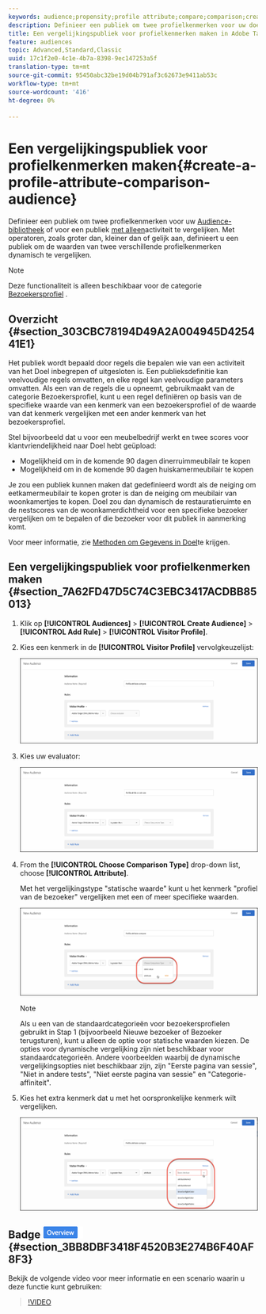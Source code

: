 ```yaml
---
keywords: audience;propensity;profile attribute;compare;comparison;create audience;creating audience
description: Definieer een publiek om twee profielkenmerken voor uw doelpubliek of in een publiek met alleen activiteit te vergelijken. Met operatoren, zoals groter dan, kleiner dan of gelijk aan, definieert u een publiek om de waarden van twee verschillende profielkenmerken dynamisch te vergelijken.
title: Een vergelijkingspubliek voor profielkenmerken maken in Adobe Target
feature: audiences
topic: Advanced,Standard,Classic
uuid: 17c1f2e0-4c1e-4b7a-8398-9ec147253a5f
translation-type: tm+mt
source-git-commit: 95450abc32be19d04b791af3c62673e9411ab53c
workflow-type: tm+mt
source-wordcount: '416'
ht-degree: 0%

---
```



# Een vergelijkingspubliek voor profielkenmerken maken{#create-a-profile-attribute-comparison-audience}

Definieer een publiek om twee profielkenmerken voor uw [Audience-bibliotheek](/help/c-target/c-audiences/audiences.md) of voor een publiek [met alleen](/help/c-target/creating-activity-only-audience.md)activiteit te vergelijken. Met operatoren, zoals groter dan, kleiner dan of gelijk aan, definieert u een publiek om de waarden van twee verschillende profielkenmerken dynamisch te vergelijken.

>[!NOTE]
>
>Deze functionaliteit is alleen beschikbaar voor de categorie [Bezoekersprofiel](/help/c-target/c-audiences/c-target-rules/visitor-profile.md#concept_E972690B9A4C4372A34229FA37EDA38E) .

## Overzicht {#section_303CBC78194D49A2A004945D425441E1}

Het publiek wordt bepaald door regels die bepalen wie van een activiteit van het Doel inbegrepen of uitgesloten is. Een publieksdefinitie kan veelvoudige regels omvatten, en elke regel kan veelvoudige parameters omvatten. Als een van de regels die u opneemt, gebruikmaakt van de categorie Bezoekersprofiel, kunt u een regel definiëren op basis van de specifieke waarde van een kenmerk van een bezoekersprofiel of de waarde van dat kenmerk vergelijken met een ander kenmerk van het bezoekersprofiel.

Stel bijvoorbeeld dat u voor een meubelbedrijf werkt en twee scores voor klantvriendelijkheid naar Doel hebt geüpload:

* Mogelijkheid om in de komende 90 dagen dinerruimmeubilair te kopen
* Mogelijkheid om in de komende 90 dagen huiskamermeubilair te kopen

Je zou een publiek kunnen maken dat gedefinieerd wordt als de neiging om eetkamermeubilair te kopen groter is dan de neiging om meubilair van woonkamertjes te kopen. Doel zou dan dynamisch de restauratieruimte en de nestscores van de woonkamerdichtheid voor een specifieke bezoeker vergelijken om te bepalen of die bezoeker voor dit publiek in aanmerking komt.

Voor meer informatie, zie [Methoden om Gegevens in Doel](/help/c-implementing-target/c-considerations-before-you-implement-target/c-methods-to-get-data-into-target/methods-to-get-data-into-target.md#concept_0069C0EFB56C4700BB33F2F35C2B9B17)te krijgen.

## Een vergelijkingspubliek voor profielkenmerken maken {#section_7A62FD47D5C74C3EBC3417ACDBB85013}

1. Klik op **[!UICONTROL Audiences]** > **[!UICONTROL Create Audience]** > **[!UICONTROL Add Rule]** > **[!UICONTROL Visitor Profile]**.
1. Kies een kenmerk in de **[!UICONTROL Visitor Profile]** vervolgkeuzelijst:

   ![Propensatiescore 1](assets/propensity_score_1.png)

1. Kies uw evaluator:

   ![Propensatiescore 2](assets/propensity_score_2.png)

1. From the **[!UICONTROL Choose Comparison Type]** drop-down list, choose **[!UICONTROL Attribute]**.

   Met het vergelijkingstype &quot;statische waarde&quot; kunt u het kenmerk &quot;profiel van de bezoeker&quot; vergelijken met een of meer specifieke waarden.

   ![Propensatiescore 3](assets/propensity_score_3.png)

   >[!NOTE]
   >
   >Als u een van de standaardcategorieën voor bezoekersprofielen gebruikt in Stap 1 (bijvoorbeeld Nieuwe bezoeker of Bezoeker terugsturen), kunt u alleen de optie voor statische waarden kiezen. De opties voor dynamische vergelijking zijn niet beschikbaar voor standaardcategorieën. Andere voorbeelden waarbij de dynamische vergelijkingsopties niet beschikbaar zijn, zijn &quot;Eerste pagina van sessie&quot;, &quot;Niet in andere tests&quot;, &quot;Niet eerste pagina van sessie&quot; en &quot;Categorie-affiniteit&quot;.

1. Kies het extra kenmerk dat u met het oorspronkelijke kenmerk wilt vergelijken.

   ![](assets/propensity_score_4.png)

## Badge ![Overzicht van trainingsvideo](/help/assets/overview.png) {#section_3BB8DBF3418F4520B3E274B6F40AF8F3}

Bekijk de volgende video voor meer informatie en een scenario waarin u deze functie kunt gebruiken:

>[!VIDEO](https://video.tv.adobe.com/v/23218/)